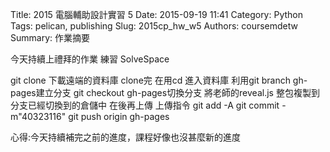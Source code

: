 Title: 2015 電腦輔助設計實習 5
Date: 2015-09-19 11:41
Category: Python
Tags: pelican, publishing
Slug: 2015cp_hw_w5
Authors: coursemdetw
Summary: 作業摘要

今天持續上禮拜的作業
練習 SolveSpace

git clone 下載遠端的資料庫
clone完 在用cd 進入資料庫
利用git branch gh-pages建立分支
git checkout gh-pages切換分支
將老師的reveal.js  整包複製到分支已經切換到的倉儲中
在後再上傳
上傳指令
git add -A
git commit -m"40323116"
git push origin gh-pages

心得:今天持續補完之前的進度，課程好像也沒甚麼新的進度

